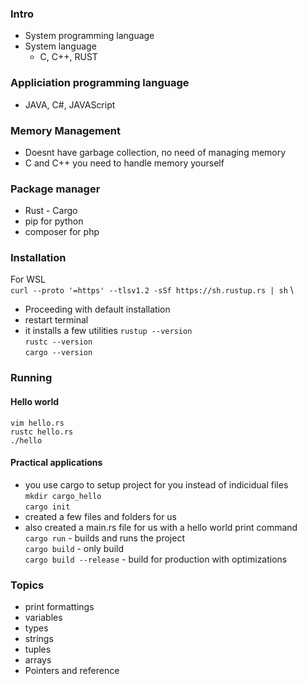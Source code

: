 ### Intro
- System programming language
- System language
	- C, C++, RUST
### Appliciation programming language
- JAVA, C#, JAVAScript
### Memory Management
- Doesnt have garbage collection, no need of managing memory
- C and C++ you need to handle memory yourself
### Package manager
- Rust - Cargo
- pip for python
- composer for php
### Installation
For WSL \
`curl --proto '=https' --tlsv1.2 -sSf https://sh.rustup.rs | sh` \
- Proceeding with default installation 
- restart terminal 
- it installs a few utilities 
`rustup --version` \
`rustc --version` \
`cargo --version` 
### Running
#### Hello world  
`vim hello.rs`  
`rustc hello.rs`  
`./hello`  
#### Practical applications 
- you use cargo to setup project for you instead of indicidual files  
`mkdir cargo_hello`  
`cargo init`  
- created a few files and folders for us  
- also created a main.rs file for us with a hello world print command  
`cargo run` 	- builds and runs the project  
`cargo build` 	- only build  
`cargo build --release`	- build for production with optimizations
### Topics
- print formattings
- variables
- types
- strings
- tuples
- arrays
- Pointers and reference